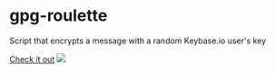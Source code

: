 # gpg-roulette
Script that encrypts a message with a random Keybase.io user's key

[Check it out](https://tilde.town/~von/gpg-roulette/)
![](https://framapic.org/eOR7cHkHYPXv/0iU98CMOab6R.png)
